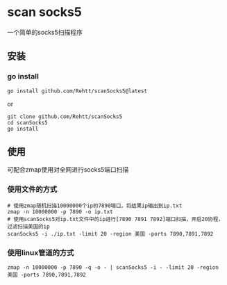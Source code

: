 # scan socks5
一个简单的socks5扫描程序

## 安装

### go install
```shell
go install github.com/Rehtt/scanSocks5@latest
```
or
```shell
git clone github.com/Rehtt/scanSocks5
cd scanSocks5
go install
```

## 使用
可配合zmap使用对全网进行socks5端口扫描

### 使用文件的方式
```shell
# 使用zmap随机扫描10000000个ip的7890端口，将结果ip输出到ip.txt
zmap -n 10000000 -p 7890 -o ip.txt
# 使用scanSocks5对ip.txt文件中的ip进行[7890 7891 7892]端口扫描，开启20协程，过滤扫描美国的ip
scanSocks5 -i ./ip.txt -limit 20 -region 美国 -ports 7890,7891,7892
```

### 使用linux管道的方式
```shell
zmap -n 10000000 -p 7890 -q -o - | scanSocks5 -i - -limit 20 -region 美国 -ports 7890,7891,7892
```

